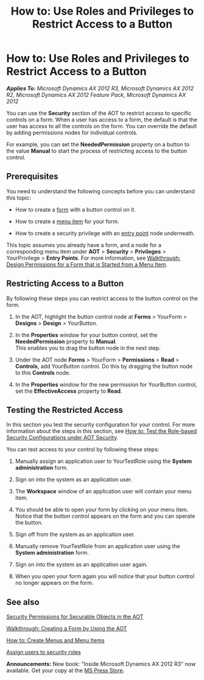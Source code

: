 ﻿---
title: 'How to: Use Roles and Privileges to Restrict Access to a Button'
TOCTitle: 'How to: Use Roles and Privileges to Restrict Access to a Button'
ms:assetid: d00be82a-e2ed-4bdd-989b-5a4d1f96bfda
ms:mtpsurl: https://msdn.microsoft.com/en-us/library/Gg881160(v=AX.60)
ms:contentKeyID: 35251805
ms.date: 05/18/2015
mtps_version: v=AX.60
---

# How to: Use Roles and Privileges to Restrict Access to a Button 


_**Applies To:** Microsoft Dynamics AX 2012 R3, Microsoft Dynamics AX 2012 R2, Microsoft Dynamics AX 2012 Feature Pack, Microsoft Dynamics AX 2012_

You can use the **Security** section of the AOT to restrict access to specific controls on a form. When a user has access to a form, the default is that the user has access to all the controls on the form. You can override the default by adding permissions nodes for individual controls.

For example, you can set the **NeededPermission** property on a button to the value **Manual** to start the process of restricting access to the button control.

## Prerequisites

You need to understand the following concepts before you can understand this topic:

  - How to create a [form](walkthrough-creating-a-form-by-using-the-aot.md) with a button control on it.

  - How to create a [menu item](how-to-create-menus-and-menu-items.md) for your form.

  - How to create a security privilege with an [entry point](walkthrough-using-roles-and-privileges-to-control-access-to-forms.md) node underneath.

This topic assumes you already have a form, and a node for a corresponding menu item under **AOT** \> **Security** \> **Privileges** \> YourPrivilege \> **Entry Points**. For more information, see [Walkthrough: Design Permissions for a Form that is Started from a Menu Item](walkthrough-design-permissions-for-a-form-that-is-started-from-a-menu-item.md).

## Restricting Access to a Button

By following these steps you can restrict access to the button control on the form.

1.  In the AOT, highlight the button control node at **Forms** \> YourForm \> **Designs** \> **Design** \> YourButton.

2.  In the **Properties** window for your button control, set the **NeededPermission** property to **Manual**.  
    This enables you to drag the button node in the next step.

3.  Under the AOT node **Forms** \> YourForm \> **Permissions** \> **Read** \> **Controls**, add YourButton control. Do this by dragging the button node to this **Controls** node.

4.  In the **Properties** window for the new permission for YourButton control, set the **EffectiveAccess** property to **Read**.

## Testing the Restricted Access

In this section you test the security configuration for your control. For more information about the steps in this section, see [How to: Test the Role-based Security Configurations under AOT Security](how-to-test-the-role-based-security-configurations-under-aot-security.md).

You can test access to your control by following these steps:

1.  Manually assign an application user to YourTestRole using the **System administration** form.

2.  Sign on into the system as an application user.

3.  The **Workspace** window of an application user will contain your menu item.

4.  You should be able to open your form by clicking on your menu item. Notice that the button control appears on the form and you can operate the button.

5.  Sign off from the system as an application user.

6.  Manually remove YourTestRole from an application user using the **System administration** form.

7.  Sign on into the system as an application user again.

8.  When you open your form again you will notice that your button control no longer appears on the form.

## See also

[Security Permissions for Securable Objects in the AOT](security-permissions-for-securable-objects-in-the-aot.md)

[Walkthrough: Creating a Form by Using the AOT](walkthrough-creating-a-form-by-using-the-aot.md)

[How to: Create Menus and Menu Items](how-to-create-menus-and-menu-items.md)

[Assign users to security roles](https://msdn.microsoft.com/en-us/library/gg751367\(v=ax.60\))

  
**Announcements:** New book: "Inside Microsoft Dynamics AX 2012 R3" now available. Get your copy at the [MS Press Store](https://www.microsoftpressstore.com/store/inside-microsoft-dynamics-ax-2012-r3-9780735685109).

